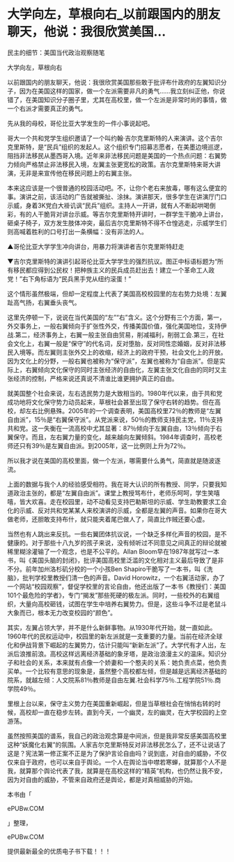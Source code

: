 # 大学向左，草根向右_以前跟国内的朋友聊天，他说：我很欣赏美国...

民主的细节：美国当代政治观察随笔

大学向左，草根向右

以前跟国内的朋友聊天，他说：我很欣赏美国那些敢于批评布什政府的左翼知识分子，因为在美国这样的国家，做一个左派需要非凡的勇气……我立刻纠正他，你说错了，在美国知识分子圈子里，尤其在高校里，做一个左派是非常时尚的事情，做一个右派才需要真正的勇气。

先从我的母校，哥伦比亚大学发生的一件小事说起吧。

哥大一个共和党学生组织邀请了一个叫约翰·吉尔克里斯特的人来演讲。这个吉尔克里斯特，是“民兵”组织的发起人。这个组织专门招募志愿者，在美墨边境巡逻，阻挡非法移民从墨西哥入境。近年来非法移民问题是美国的一个热点问题：右翼势力倾向严格禁止非法移民入境，左翼主张更宽松的政策。吉尔克里斯特来哥大讲演，无非是来宣传他在移民问题上的右翼主张。

本来这应该是一个很普通的校园活动吧。不，让你个老右来放毒，哪有这么便宜的事。演讲之前，该活动的广告就被撕扯、涂抹。演讲那天，很多学生在讲演厅门口示威，身着3K党白大褂讥讽“民兵”组织。主持人一开讲，就有人不断起哄喝倒彩，有的人干脆背对讲台示威。等吉尔克里斯特开讲时，一群学生干脆冲上讲台，砸桌子椅子，双方发生肢体冲突，最后吉尔克里斯特不得不仓惶逃走，示威学生们则高喊着胜利的口号打出一条横幅：没有非法的人。

▲哥伦比亚大学学生冲向讲台，用暴力将演讲者吉尔克里斯特赶走

▼吉尔克里斯特的演讲引起哥伦比亚大学学生的强烈抗议。图正中标语标题为“所有移民都应得到公民权！把种族主义的民兵成员赶出去！建立一个革命工人政党！”右下角标语为“民兵黑手党从纽约滚蛋！”

这个情形虽然极端，但却一定程度上代表了美国高校校园里的左右势力处境：左翼趾高气扬，右翼垂头丧气。

这里先停顿一下，说说在当代美国的“左”“右”含义。这个分野有三个方面，第一，外交事务上，一般右翼倾向于扩张性外交，传播美国价值，强化美国地位，支持伊战.第二，经济事务上，右翼一般主张自由贸易，削减福利，削弱工会.第三，在社会文化上，右翼一般是“保守”的代名词，反对堕胎，反对同性恋婚姻，反对非法移民入境等。而左翼则主张外交上的收缩，经济上的政府干预，社会文化上的开放。因为文化上的分野，一般右翼也被称为“保守派”，左翼也被称为“自由派”。但是实际上，右翼倾向文化保守的同时主张经济的自由化，左翼主张文化自由的同时又主张经济的控制，严格来说还真说不清谁比谁更拥护真正的自由。

就美国整个社会来说，左右选民势力是大致相当的。1980年代以来，由于共和党成功地将文化保守势力动员起来，草根社会甚至出现了保守右转的趋势。但在高校，却左右比例悬殊。2005年的一个调查表明，美国高校里72％的教师是“左翼自由派”，15％是“右翼保守派”。从党派来说，50％的教师支持民主党，11％支持共和党。这一失衡在一流高校中尤其显著：87％倾向于左翼自由，13％倾向于右翼保守。而且，左右翼力量的变化，越来越向左翼倾斜。1984年调查时，高校老师还只有39％是左翼自由派。到2005年，这一比例则上升为72％。

所以我才说在美国的高校里面，做一个左派，哪需要什么勇气，简直就是随波逐流。

上面的数据与我个人的经验感受相符。我在哥大认识的所有教授、同学，只要我知道政治主张的，都是“左翼自由派”。课堂上教授骂布什，老师乐呵呵，学生笑嘻嘻，皆大欢喜。走在校园里，动不动看见支持巴勒斯坦的示威、学生助教要求工会化的示威、反对共和党某某人来校演讲的示威，全都是左翼的声音。如果你在哥大做老师，还胆敢支持布什，就只能夹着尾巴做人了，简直比作贼还要心虚。

当然也有人跳出来反抗。一些右翼团体抗议说，一个缺乏多样化声音的校园，是不健康的。对于那些十八九岁的孩子来说，没有倾听过不同意见之间真正的辩论就被稀里糊涂灌输了一个观念，也是不公平的。Allan Bloom早在1987年就写过一本书，叫《美国头脑的封闭》，批评美国高校里泛滥的文化相对主义最后导致了是非不分。前年加州洛杉矶分校的一个小孩Ben Shapiro干脆写了一本书，叫《洗脑》，批判学校里教授们清一色的声音。David Horowitz，一个右翼活动家，办了一个网站“校园观察”，督促学校里的言论自由，他还出版了一本书《教授们：美国101个最危险的学者》，专门“揭发”那些死硬的极左派。同时，一些校外的右翼组织，大量向高校砸钱，试图在学生中培养右翼势力。但是，这些斗争不过是老鼠斗大象而已，根本无力改变校园的“颜色”。

其实，左翼占领大学，并不是什么新鲜事物。从1930年代开始，就一直如此。1960年代的民权运动中，校园里的新左派就是一支重要的力量。当前在经济全球化和伊战背景下崛起的左翼势力，估计只能叫“新新左派”了。大学代有才人出，左派后浪推前浪。高校这样远离经济基础的象牙塔，是政治浪漫主义的温床。知识分子和社会的关系，本来就有点像一个娇妻和一个憨夫的关系：她负责点菜，他负责买单。一个比较有意思的现象是，虽然整个高校都左倾，但是越是远离经济基础的院系，就越左倾：人文院系81％教师是自由左翼.社会科学75％.工程学院51％.商学院49％。

里根上台以来，保守主义势力在美国重新崛起，但是当草根社会在悄悄右转的时候，高校却一直在稳步左转。直到今天，一个幽灵，左的幽灵，在大学校园的上空游荡。

虽然按照美国的谱系，我自己的政治观念算是中间派，但是我非常反感美国高校里这种“妖魔化右翼”的氛围。人家吉尔克里斯特反对非法移民怎么了，还不让说话了这是？宪法第一修正案不正是为了保护言论自由吗？说到底，对自由的威胁，不仅仅来自于政府，也可以来自于舆论。一个人在舆论当中噤若寒蝉，就算那个人不是我，就算那个舆论代表了我，就算是在高校这样的“精英”机构，也仍然让我不安，因为对自由的威胁，不管来自政府还是舆论，都是对真相威胁的开始。

本书由「

ePUBw.COM

」整理，

ePUBw.COM

提供最新最全的优质电子书下载！！！